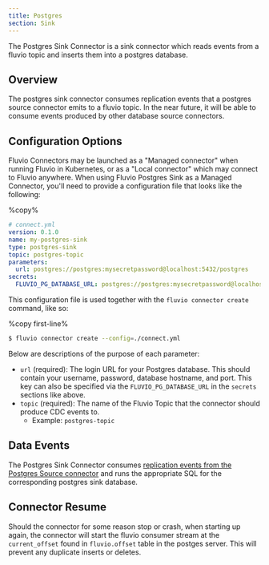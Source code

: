 ```yaml
---
title: Postgres
section: Sink
---
```


The Postgres Sink Connector is a sink connector which reads events from a
fluvio topic and inserts them into a postgres database.

## Overview

The postgres sink connector consumes replication events that a postgres
source connector emits to a fluvio topic. In the near future, it will be able
to consume events produced by other database source connectors.


## Configuration Options

Fluvio Connectors may be launched as a "Managed connector" when running Fluvio
in Kubernetes, or as a "Local connector" which may connect to Fluvio anywhere.
When using Fluvio Postgres Sink as a Managed Connector, you'll need to provide a
configuration file that looks like the following:

%copy%
```yaml
# connect.yml
version: 0.1.0
name: my-postgres-sink
type: postgres-sink
topic: postgres-topic
parameters:
  url: postgres://postgres:mysecretpassword@localhost:5432/postgres
secrets:
  FLUVIO_PG_DATABASE_URL: postgres://postgres:mysecretpassword@localhost:5432/postgres
```

This configuration file is used together with the `fluvio connector create` command, like so:

%copy first-line%
```bash
$ fluvio connector create --config=./connect.yml
```

Below are descriptions of the purpose of each parameter:

- `url` (required): The login URL for your Postgres database. This should contain
  your username, password, database hostname, and port. This key can also be specified
 via the `FLUVIO_PG_DATABASE_URL` in the `secrets` sections like above.
- `topic` (required): The name of the Fluvio Topic that the connector should
  produce CDC events to.
  - Example: `postgres-topic`

## Data Events

The Postgres Sink Connector consumes [replication events from the Postgres
Source connector](/connectors/sources/postgresql/#data-events) and runs the
appropriate SQL for the corresponding postgres sink database.

## Connector Resume

Should the connector for some reason stop or crash, when starting up again, the
connector will start the fluvio consumer stream at the `current_offset` found
in `fluvio.offset` table in the postges server. This will prevent any duplicate
inserts or deletes.
